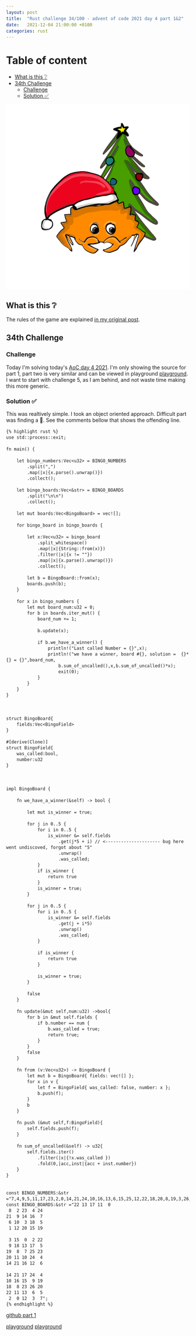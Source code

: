 ```yaml
---
layout: post
title:  "Rust challenge 34/100 - advent of code 2021 day 4 part 1&2"
date:   2021-12-04 21:00:00 +0100
categories: rust
---
```



#  Table of content
<!-- MarkdownTOC autolink="true" -->

- [What is this :grey_question:](#what-is-this-grey_question)
- [34th Challenge](#34th-challenge)
	- [Challenge](#challenge)
	- [Solution :white_check_mark:](#solution-white_check_mark)

<!-- /MarkdownTOC -->
![](/assets/img/aoc.png)
## What is this :grey_question: 

The rules of the game are explained [in my original post](https://maebli.github.io/rust/2021/10/18/100rust.html). 

## 34th Challenge
### Challenge

Today I'm solving today's [AoC day 4 2021](ttps://adventofcode.com/2021/day/4). I'm only showing the source for part 1, part two is very similar and can be viewed in playground
[playground](https://play.rust-lang.org/?version=stable&edition=2021&gist=100d84d37c54667067db0f2d06acb16b). I want to start with challenge 5, as I am behind, and not waste time
making this more generic. 

### Solution :white_check_mark:

This was realtively simple. I took an object oriented approach. Difficult part was finding a :bug:. See the comments bellow that shows the offending line. 

	{% highlight rust %}
	use std::process::exit;

	fn main() {

	    let bingo_numbers:Vec<u32> = BINGO_NUMBERS
	        .split(",")
	        .map(|x|{x.parse().unwrap()})
	        .collect();

	    let bingo_boards:Vec<&str> = BINGO_BOARDS
	        .split("\n\n")
	        .collect();

	    let mut boards:Vec<BingoBoard> = vec![];

	    for bingo_board in bingo_boards {

	        let x:Vec<u32> = bingo_board
	            .split_whitespace()
	            .map(|x|{String::from(x)})
	            .filter(|x|{x != ""})
	            .map(|x|{x.parse().unwrap()})
	            .collect();

	        let b = BingoBoard::from(x);
	        boards.push(b);
	    }

	    for x in bingo_numbers {
	        let mut board_num:u32 = 0;
	        for b in boards.iter_mut() {
	            board_num += 1;

	            b.update(x);

	            if b.we_have_a_winner() {
	                println!("Last called Number = {}",x);
	                println!("we have a winner, board #{}, solution =  {}*{} = {}",board_num,
	                    b.sum_of_uncalled(),x,b.sum_of_uncalled()*x);
	                    exit(0);
	            }
	        }
	    }
	}



	struct BingoBoard{
	    fields:Vec<BingoField>
	}

	#[derive(Clone)]
	struct BingoField{
	    was_called:bool,
	    number:u32
	}



	impl BingoBoard {

	    fn we_have_a_winner(&self) -> bool {

	        let mut is_winner = true;

	        for j in 0..5 {
	            for i in 0..5 {
	                is_winner &= self.fields
	                    .get(j*5 + i) // <--------------------- bug here went undiscoved, forgot about "5"
	                    .unwrap()
	                    .was_called;
	            }
	            if is_winner {
	                return true
	            }
	            is_winner = true;
	        }

	        for j in 0..5 {
	            for i in 0..5 {
	                is_winner &= self.fields
	                    .get(j + i*5)
	                    .unwrap()
	                    .was_called;
	            }

	            if is_winner {
	                return true
	            }

	            is_winner = true;
	        }

	        false
	    }

	    fn update(&mut self,num:u32) ->bool{
	        for b in &mut self.fields {
	            if b.number == num {
	                b.was_called = true;
	                return true;
	            }
	        }
	        false
	    }

	    fn from (v:Vec<u32>) -> BingoBoard {
	        let mut b = BingoBoard{ fields: vec![] };
	        for x in v {
	            let f = BingoField{ was_called: false, number: x };
	            b.push(f);
	        }
	        b
	    }

	    fn push (&mut self,f:BingoField){
	        self.fields.push(f);
	    }

	    fn sum_of_uncalled(&self) -> u32{
	        self.fields.iter()
	            .filter(|x|{!x.was_called })
	            .fold(0,|acc,inst|{acc + inst.number})
	    }
	}


	const BINGO_NUMBERS:&str ="7,4,9,5,11,17,23,2,0,14,21,24,10,16,13,6,15,25,12,22,18,20,8,19,3,26,1";
	const BINGO_BOARDS:&str ="22 13 17 11  0
	 8  2 23  4 24
	21  9 14 16  7
	 6 10  3 18  5
	 1 12 20 15 19

	 3 15  0  2 22
	 9 18 13 17  5
	19  8  7 25 23
	20 11 10 24  4
	14 21 16 12  6

	14 21 17 24  4
	10 16 15  9 19
	18  8 23 26 20
	22 11 13  6  5
	 2  0 12  3  7";
	{% endhighlight %}

[github part 1](https://github.com/maebli/100rustsnippets/tree/master/aoc-2021-day4)

[playground](https://play.rust-lang.org/?version=stable&edition=2021&gist=100d84d37c54667067db0f2d06acb16b)
[playground](https://play.rust-lang.org/?version=stable&edition=2021&gist=561f853d8f8f81bf2409cb385fa90c69)

